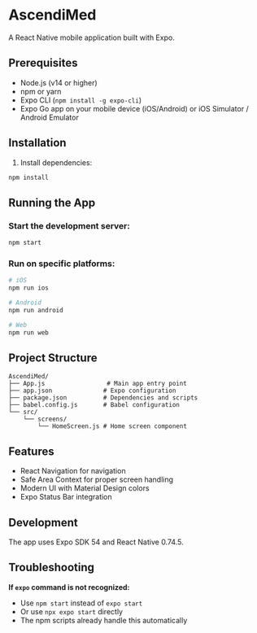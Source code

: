 # AscendiMed

A React Native mobile application built with Expo.

## Prerequisites

- Node.js (v14 or higher)
- npm or yarn
- Expo CLI (`npm install -g expo-cli`)
- Expo Go app on your mobile device (iOS/Android) or iOS Simulator / Android Emulator

## Installation

1. Install dependencies:
```bash
npm install
```

## Running the App

### Start the development server:
```bash
npm start
```

### Run on specific platforms:
```bash
# iOS
npm run ios

# Android
npm run android

# Web
npm run web
```

## Project Structure

```
AscendiMed/
├── App.js                 # Main app entry point
├── app.json              # Expo configuration
├── package.json          # Dependencies and scripts
├── babel.config.js       # Babel configuration
└── src/
    └── screens/
        └── HomeScreen.js # Home screen component
```

## Features

- React Navigation for navigation
- Safe Area Context for proper screen handling
- Modern UI with Material Design colors
- Expo Status Bar integration

## Development

The app uses Expo SDK 54 and React Native 0.74.5.

## Troubleshooting

**If `expo` command is not recognized:**
- Use `npm start` instead of `expo start`
- Or use `npx expo start` directly
- The npm scripts already handle this automatically

